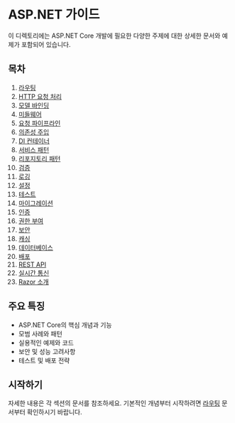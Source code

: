 # ASP.NET 가이드

이 디렉토리에는 ASP.NET Core 개발에 필요한 다양한 주제에 대한 상세한 문서와 예제가 포함되어 있습니다.

## 목차

1. [라우팅](01-routing.md)
2. [HTTP 요청 처리](02-http_request.md)
3. [모델 바인딩](03-model_binding.md)
4. [미들웨어](04-middleware.md)
5. [요청 파이프라인](05-request_pipeline.md)
6. [의존성 주입](06-dependency_injection.md)
7. [DI 컨테이너](07-di_container.md)
8. [서비스 패턴](08-service_pattern.md)
9. [리포지토리 패턴](09-repository_pattern.md)
10. [검증](10-validation.md)
11. [로깅](11-logging.md)
12. [설정](12-configuration.md)
13. [테스트](13-testing.md)
14. [마이그레이션](14-migrations.md)
15. [인증](15-authentication.md)
16. [권한 부여](16-authorization.md)
17. [보안](17-security.md)
18. [캐싱](18-caching.md)
19. [데이터베이스](19-database.md)
20. [배포](20-deployment.md)
21. [REST API](21-rest_api.md)
22. [실시간 통신](22-realtime.md)
23. [Razor 소개](23-introduce_razor.md)

## 주요 특징

- ASP.NET Core의 핵심 개념과 기능
- 모범 사례와 패턴
- 실용적인 예제와 코드
- 보안 및 성능 고려사항
- 테스트 및 배포 전략

## 시작하기

자세한 내용은 각 섹션의 문서를 참조하세요. 기본적인 개념부터 시작하려면 [라우팅](01-routing.md) 문서부터 확인하시기 바랍니다. 